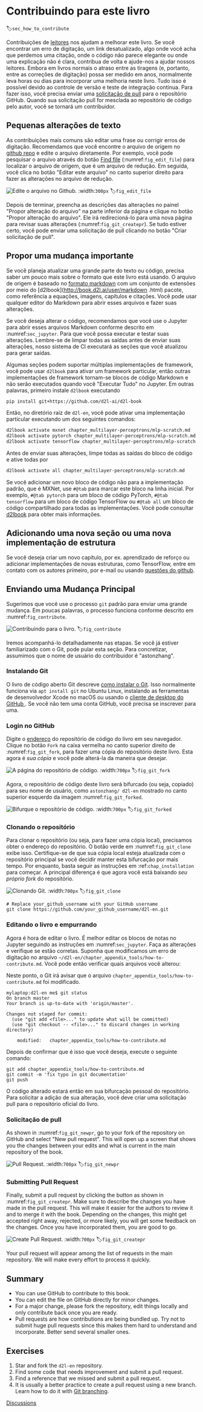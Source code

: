 # Contribuindo para este livro
:label:`sec_how_to_contribute`

Contribuições de [leitores](https://github.com/d2l-ai/d2l-en/graphs/contributors) nos ajudam a melhorar este livro. Se você encontrar um erro de digitação, um link desatualizado, algo onde você acha que perdemos uma citação, onde o código não parece elegante ou onde uma explicação não é clara, contribua de volta e ajude-nos a ajudar nossos leitores. Embora em livros normais o atraso entre as tiragens (e, portanto, entre as correções de digitação) possa ser medido em anos, normalmente leva horas ou dias para incorporar uma melhoria neste livro. Tudo isso é possível devido ao controle de versão e teste de integração contínua. Para fazer isso, você precisa enviar uma [solicitação de pull](https://github.com/d2l-ai/d2l-en/pulls) para o repositório GitHub. Quando sua solicitação pull for mesclada ao repositório de código pelo autor, você se tornará um contribuidor.

## Pequenas alterações de texto

As contribuições mais comuns são editar uma frase ou corrigir erros de digitação. Recomendamos que você encontre o arquivo de origem no [github repo](https://github.com/d2l-ai/d2l-en) e edite o arquivo diretamente. Por exemplo, você pode pesquisar o arquivo através do botão [Find file](https://github.com/d2l-ai/d2l-en/find/master) (:numref:`fig_edit_file`) para localizar o arquivo de origem, que é um arquivo de redução. Em seguida, você clica no botão "Editar este arquivo" no canto superior direito para fazer as alterações no arquivo de redução.

![Edite o arquivo no Github.](../img/edit-file.png)
:width:`300px`
:label:`fig_edit_file`

Depois de terminar, preencha as descrições das alterações no painel "Propor alteração do arquivo" na parte inferior da página e clique no botão "Propor alteração do arquivo". Ele irá redirecioná-lo para uma nova página para revisar suas alterações (:numref:`fig_git_createpr`). Se tudo estiver certo, você pode enviar uma solicitação de pull clicando no botão "Criar solicitação de pull".

## Propor uma mudança importante

Se você planeja atualizar uma grande parte do texto ou código, precisa saber um pouco mais sobre o formato que este livro está usando. O arquivo de origem é baseado no [formato markdown](https://daringfireball.net/projects/markdown/syntax) com um conjunto de extensões por meio do [d2lbook](http://book.d2l.ai/user/markdown .html) pacote, como referência a equações, imagens, capítulos e citações. Você pode usar qualquer editor do Markdown para abrir esses arquivos e fazer suas alterações.

Se você deseja alterar o código, recomendamos que você use o Jupyter para abrir esses arquivos Markdown conforme descrito em :numref:`sec_jupyter`. Para que você possa executar e testar suas alterações. Lembre-se de limpar todas as saídas antes de enviar suas alterações, nosso sistema de CI executará as seções que você atualizou para gerar saídas.

Algumas seções podem suportar múltiplas implementações de framework, você pode usar `d2lbook` para ativar um framework particular, então outras implementações de framework tornam-se blocos de código Markdown e não serão executados quando você "Executar Tudo" no Jupyter. Em outras palavras, primeiro instale `d2lbook` executando

```bash
pip install git+https://github.com/d2l-ai/d2l-book
```


Então, no diretório raiz de `d2l-en`, você pode ativar uma implementação particular executando um dos seguintes comandos:

```bash
d2lbook activate mxnet chapter_multilayer-perceptrons/mlp-scratch.md
d2lbook activate pytorch chapter_multilayer-perceptrons/mlp-scratch.md
d2lbook activate tensorflow chapter_multilayer-perceptrons/mlp-scratch.md
```


Antes de enviar suas alterações, limpe todas as saídas do bloco de código e ative todas por

```bash
d2lbook activate all chapter_multilayer-perceptrons/mlp-scratch.md
```

Se você adicionar um novo bloco de código não para a implementação padrão, que é MXNet, use `#@tab` para marcar este bloco na linha inicial. Por exemplo, `#@tab pytorch` para um bloco de código PyTorch, `#@tab tensorflow` para um bloco de código TensorFlow ou `#@tab all` um bloco de código compartilhado para todas as implementações. Você pode consultar [d2lbook](http://book.d2l.ai/user/code_tabs.html) para obter mais informações.


## Adicionando uma nova seção ou uma nova implementação de estrutura

Se você deseja criar um novo capítulo, por ex. aprendizado de reforço ou adicionar implementações de novas estruturas, como TensorFlow, entre em contato com os autores primeiro, por e-mail ou usando [questões do github](https://github.com/d2l-ai/d2l-en/issues).

## Enviando uma Mudança Principal

Sugerimos que você use o processo `git` padrão para enviar uma grande mudança. Em poucas palavras, o processo funciona conforme descrito em :numref:`fig_contribute`.

![Contribuindo para o livro.](../img/contribute.svg)
:label:`fig_contribute`

Iremos acompanhá-lo detalhadamente nas etapas. Se você já estiver familiarizado com o Git, pode pular esta seção. Para concretizar, assumimos que o nome de usuário do contribuidor é "astonzhang".

### Instalando Git

O livro de código aberto Git descreve [como instalar o Git](https://git-scm.com/book/en/v2). Isso normalmente funciona via `apt install git` no Ubuntu Linux, instalando as ferramentas de desenvolvedor Xcode no macOS ou usando o [cliente de desktop do GitHub ](https://desktop.github.com). Se você não tem uma conta GitHub, você precisa se inscrever para uma.

### Login no GitHub

Digite o [endereço](https://github.com/d2l-ai/d2l-en/) do repositório de código do livro em seu navegador. Clique no botão `Fork` na caixa vermelha no canto superior direito de :numref:`fig_git_fork`, para fazer uma cópia do repositório deste livro. Esta agora é *sua cópia* e você pode alterá-la da maneira que desejar.

![A página do repositório de código.](../img/git-fork.png)
:width:`700px`
:label:`fig_git_fork`


Agora, o repositório de código deste livro será bifurcado (ou seja, copiado) para seu nome de usuário, como `astonzhang/ d2l-en` mostrado no canto superior esquerdo da imagem :numref:`fig_git_forked`.

![Bifurque o repositório de código.](../img/git-forked.png)
:width:`700px`
:label:`fig_git_forked`

### Clonando o repositório

Para clonar o repositório (ou seja, para fazer uma cópia local), precisamos obter o endereço do repositório. O botão verde em :numref:`fig_git_clone` exibe isso. Certifique-se de que sua cópia local esteja atualizada com o repositório principal se você decidir manter esta bifurcação por mais tempo. Por enquanto, basta seguir as instruções em :ref:`chap_installation` para começar. A principal diferença é que agora você está baixando *seu próprio fork* do repositório.

![Clonando Git.](../img/git-clone.png)
:width:`700px`
:label:`fig_git_clone`

```
# Replace your_github_username with your GitHub username
git clone https://github.com/your_github_username/d2l-en.git
```


### Editando o livro e empurrando

Agora é hora de editar o livro. É melhor editar os blocos de notas no Jupyter seguindo as instruções em :numref:`sec_jupyter`. Faça as alterações e verifique se estão corretas. Suponha que modificamos um erro de digitação no arquivo `~/d2l-en/chapter_appendix_tools/how-to-contribute.md`.
Você pode então verificar quais arquivos você alterou:

Neste ponto, o Git irá avisar que o arquivo `chapter_appendix_tools/how-to-contribute.md` foi modificado.

```
mylaptop:d2l-en me$ git status
On branch master
Your branch is up-to-date with 'origin/master'.

Changes not staged for commit:
  (use "git add <file>..." to update what will be committed)
  (use "git checkout -- <file>..." to discard changes in working directory)

	modified:   chapter_appendix_tools/how-to-contribute.md
```


Depois de confirmar que é isso que você deseja, execute o seguinte comando:

```
git add chapter_appendix_tools/how-to-contribute.md
git commit -m 'fix typo in git documentation'
git push
```


O código alterado estará então em sua bifurcação pessoal do repositório. Para solicitar a adição de sua alteração, você deve criar uma solicitação pull para o repositório oficial do livro.

### Solicitação de pull

As shown in :numref:`fig_git_newpr`, go to your fork of the repository on GitHub and select "New pull request". This will open up a screen that shows you the changes between your edits and what is current in the main repository of the book.

![Pull Request.](../img/git-newpr.png)
:width:`700px`
:label:`fig_git_newpr`


### Submitting Pull Request

Finally, submit a pull request by clicking the button as shown in :numref:`fig_git_createpr`. Make sure to describe the changes you have made in the pull request. This will make it easier for the authors to review it and to merge it with the book. Depending on the changes, this might get accepted right away, rejected, or more likely, you will get some feedback on the changes. Once you have incorporated them, you are good to go.

![Create Pull Request.](../img/git-createpr.png)
:width:`700px`
:label:`fig_git_createpr`

Your pull request will appear among the list of requests in the main repository. We will make every effort to process it quickly.

## Summary

* You can use GitHub to contribute to this book.
* You can edit the file on GitHub directly for minor changes.
* For a major change, please fork the repository, edit things locally and only contribute back once you are ready.
* Pull requests are how contributions are being bundled up. Try not to submit huge pull requests since this makes them hard to understand and incorporate. Better send several smaller ones.


## Exercises

1. Star and fork the `d2l-en` repository.
1. Find some code that needs improvement and submit a pull request.
1. Find a reference that we missed and submit a pull request.
1. It is usually a better practice to create a pull request using a new branch. Learn how to do it with [Git branching](https://git-scm.com/book/en/v2/Git-Branching-Branches-in-a-Nutshell).

[Discussions](https://discuss.d2l.ai/t/426)
<!--stackedit_data:
eyJoaXN0b3J5IjpbNzQzNzE0OTUzLDI5NTIxOTcwMywyMTc4ND
kzNjYsMTM2NjA1NzI0M119
-->